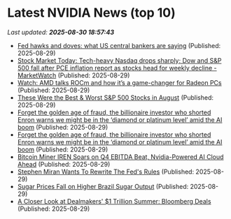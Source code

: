 # Latest NVIDIA News (top 10)
_Last updated: **2025-08-30 18:57:43**_

- [Fed hawks and doves: what US central bankers are saying](https://biztoc.com/x/9a1c0be39b2c21b1) (Published: 2025-08-29)
- [Stock Market Today: Tech-heavy Nasdaq drops sharply; Dow and S&P 500 fall after PCE inflation report as stocks head for weekly decline - MarketWatch](https://slashdot.org/firehose.pl?op=view&amp;id=178932222) (Published: 2025-08-29)
- [Watch: AMD talks ROCm and how it’s a game-changer for Radeon PCs](https://www.pcworld.com/article/2893463/watch-amd-talks-rocm-and-how-its-a-game-changer-for-radeon-pcs.html) (Published: 2025-08-29)
- [These Were the Best & Worst S&P 500 Stocks in August](https://biztoc.com/x/b889ceb2e0ba8c1d) (Published: 2025-08-29)
- [Forget the golden age of fraud, the billionaire investor who shorted Enron warns we might be in the ‘diamond or platinum level’ amid the AI boom](https://fortune.com/2025/08/29/enron-short-seller-jim-chanos-ai-financial-fraud/) (Published: 2025-08-29)
- [Forget the golden age of fraud, the billionaire investor who shorted Enron warns we might be in the ‘diamond or platinum level’ amid the AI boom](https://finance.yahoo.com/news/forget-golden-age-fraud-billionaire-184543122.html) (Published: 2025-08-29)
- [Bitcoin Miner IREN Soars on Q4 EBITDA Beat, Nvidia-Powered AI Cloud Ahead](https://finance.yahoo.com/news/bitcoin-miner-iren-soars-q4-183653796.html) (Published: 2025-08-29)
- [Stephen Miran Wants To Rewrite The Fed's Rules](https://biztoc.com/x/635085359bfe3f89) (Published: 2025-08-29)
- [Sugar Prices Fall on Higher Brazil Sugar Output](https://biztoc.com/x/b9dcb629373b8687) (Published: 2025-08-29)
- [A Closer Look at Dealmakers' $1 Trillion Summer: Bloomberg Deals](https://biztoc.com/x/10a4e0605099fcf8) (Published: 2025-08-29)
